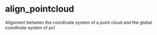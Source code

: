 # align_pointcloud
Alignment between the coordinate system of a point cloud and the global coordinate system of pcl
